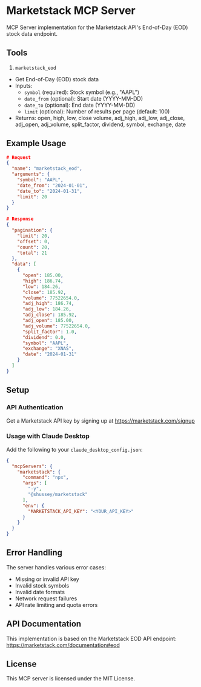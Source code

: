 # Marketstack MCP Server

MCP Server implementation for the Marketstack API's End-of-Day (EOD) stock data endpoint.

## Tools

1. `marketstack_eod`
- Get End-of-Day (EOD) stock data
- Inputs:
  - `symbol` (required): Stock symbol (e.g., "AAPL")
  - `date_from` (optional): Start date (YYYY-MM-DD)
  - `date_to` (optional): End date (YYYY-MM-DD)
  - `limit` (optional): Number of results per page (default: 100)
- Returns: open, high, low, close volume, adj_high, adj_low, adj_close, adj_open, adj_volume, split_factor, dividend, symbol, exchange, date

## Example Usage

```json
# Request
{
  "name": "marketstack_eod",
  "arguments": {
    "symbol": "AAPL",
    "date_from": "2024-01-01",
    "date_to": "2024-01-31",
    "limit": 20
  }
}

# Response
{
  "pagination": {
    "limit": 20,
    "offset": 0,
    "count": 20,
    "total": 21
  },
  "data": [
    {
      "open": 185.00,
      "high": 186.74,
      "low": 184.26,
      "close": 185.92,
      "volume": 77522654.0,
      "adj_high": 186.74,
      "adj_low": 184.26,
      "adj_close": 185.92,
      "adj_open": 185.00,
      "adj_volume": 77522654.0,
      "split_factor": 1.0,
      "dividend": 0.0,
      "symbol": "AAPL",
      "exchange": "XNAS",
      "date": "2024-01-31"
    }
  ]
}
```

## Setup

### API Authentication
Get a Marketstack API key by signing up at https://marketstack.com/signup

### Usage with Claude Desktop

Add the following to your `claude_desktop_config.json`:

```json
{
  "mcpServers": {
    "marketstack": {
      "command": "npx",
      "args": [
        "-y",
        "@shussey/marketstack"
      ],
      "env": {
        "MARKETSTACK_API_KEY": "<YOUR_API_KEY>"
      }
    }
  }
}
```

## Error Handling

The server handles various error cases:
- Missing or invalid API key
- Invalid stock symbols
- Invalid date formats
- Network request failures
- API rate limiting and quota errors

## API Documentation

This implementation is based on the Marketstack EOD API endpoint:
https://marketstack.com/documentation#eod

## License

This MCP server is licensed under the MIT License.
